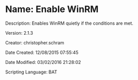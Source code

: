 ﻿# Name: Enable WinRM

Description: Enables WinRM quietly if the conditions are met.

Version: 2.1.3

Creator: christopher.schram

Date Created: 12/08/2015 07:55:45

Date Modified: 03/02/2016 21:28:02

Scripting Language: BAT

